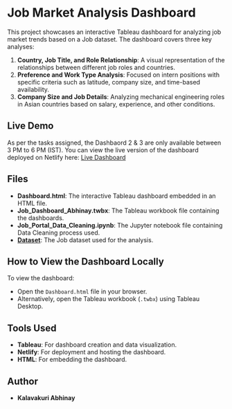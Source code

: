 # Job Market Analysis Dashboard

This project showcases an interactive Tableau dashboard for analyzing job market trends based on a Job dataset. The dashboard covers three key analyses:

1. **Country, Job Title, and Role Relationship**: A visual representation of the relationships between different job roles and countries.
2. **Preference and Work Type Analysis**: Focused on intern positions with specific criteria such as latitude, company size, and time-based availability.
3. **Company Size and Job Details**: Analyzing mechanical engineering roles in Asian countries based on salary, experience, and other conditions.

## Live Demo
As per the tasks assigned, the Dashbaord 2 & 3 are only available between 3 PM to 6 PM (IST).
You can view the live version of the dashboard deployed on Netlify here: [Live Dashboard](https://jobdashboardabhi.netlify.app)


## Files
- **Dashboard.html**: The interactive Tableau dashboard embedded in an HTML file.
- **Job_Dashboard_Abhinay.twbx**: The Tableau workbook file containing the dashboards.
- **Job_Portal_Data_Cleaning.ipynb**: The Jupyter notebook file containing Data Cleaning process used.
- **[Dataset](https://www.kaggle.com/datasets/ravindrasinghrana/job-description-dataset)**: The Job dataset used for the analysis.

## How to View the Dashboard Locally
To view the dashboard:
- Open the `Dashboard.html` file in your browser.
- Alternatively, open the Tableau workbook (`.twbx`) using Tableau Desktop.

## Tools Used
- **Tableau**: For dashboard creation and data visualization.
- **Netlify**: For deployment and hosting the dashboard.
- **HTML**: For embedding the dashboard.

## Author
- **Kalavakuri Abhinay**

